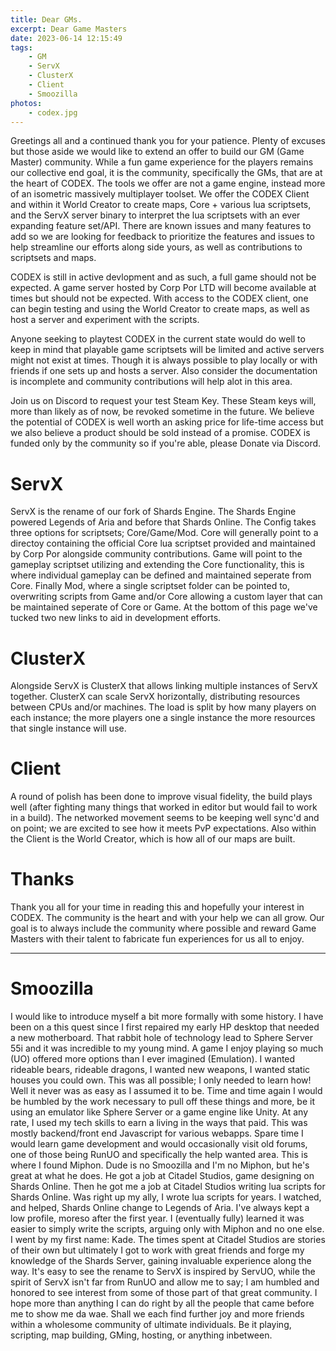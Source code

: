 ```yaml
---
title: Dear GMs.
excerpt: Dear Game Masters
date: 2023-06-14 12:15:49
tags:
    - GM
    - ServX
    - ClusterX
    - Client
    - Smoozilla
photos:
    - codex.jpg
---
```


Greetings all and a continued thank you for your patience. Plenty of excuses but those aside we would like to extend an offer to build our GM (Game Master) community. While a fun game experience for the players remains our collective end goal, it is the community, specifically the GMs, that are at the heart of CODEX. The tools we offer are not a game engine, instead more of an isometric massively multiplayer toolset. We offer the CODEX Client and within it World Creator to create maps, Core + various lua scriptsets, and the ServX server binary to interpret the lua scriptsets with an ever expanding feature set/API. There are known issues and many features to add so we are looking for feedback to prioritize the features and issues to help streamline our efforts along side yours, as well as contributions to scriptsets and maps.

CODEX is still in active devlopment and as such, a full game should not be expected. A game server hosted by Corp Por LTD will become available at times but should not be expected. With access to the CODEX client, one can begin testing and using the World Creator to create maps, as well as host a server and experiment with the scripts.

Anyone seeking to playtest CODEX in the current state would do well to keep in mind that playable game scriptsets will be limited and active servers might not exist at times. Though it is always possible to play locally or with friends if one sets up and hosts a server. Also consider the documentation is incomplete and community contributions will help alot in this area.

Join us on Discord to request your test Steam Key. These Steam keys will, more than likely as of now, be revoked sometime in the future. We believe the potential of CODEX is well worth an asking price for life-time access but we also believe a product should be sold instead of a promise. CODEX is funded only by the community so if you're able, please Donate via Discord.

# ServX

ServX is the rename of our fork of Shards Engine. The Shards Engine powered Legends of Aria and before that Shards Online. The Config takes three options for scriptsets; Core/Game/Mod. Core will generally point to a directoy containing the official Core lua scriptset provided and maintained by Corp Por alongside community contributions. Game will point to the gameplay scriptset utilizing and extending the Core functionality, this is where individual gameplay can be defined and maintained seperate from Core. Finally Mod, where a single scriptset folder can be pointed to, overwriting scripts from Game and/or Core allowing a custom layer that can be maintained seperate of Core or Game. At the bottom of this page we've tucked two new links to aid in development efforts.

# ClusterX

Alongside ServX is ClusterX that allows linking multiple instances of ServX together. ClusterX can scale ServX horizontally, distributing resources between CPUs and/or machines. The load is split by how many players on each instance; the more players one a single instance the more resources that single instance will use.

# Client

A round of polish has been done to improve visual fidelity, the build plays well (after fighting many things that worked in editor but would fail to work in a build). The networked movement seems to be keeping well sync'd and on point; we are excited to see how it meets PvP expectations. Also within the Client is the World Creator, which is how all of our maps are built.

# Thanks

Thank you all for your time in reading this and hopefully your interest in CODEX. The community is the heart and with your help we can all grow. Our goal is to always include the community where possible and reward Game Masters with their talent to fabricate fun experiences for us all to enjoy.

-----

# Smoozilla

I would like to introduce myself a bit more formally with some history. I have been on a this quest since I first repaired my early HP desktop that needed a new motherboard. That rabbit hole of technology lead to Sphere Server 55i and it was incredible to my young mind. A game I enjoy playing so much (UO) offered more options than I ever imagined (Emulation). I wanted rideable bears, rideable dragons, I wanted new weapons, I wanted static houses you could own. This was all possible; I only needed to learn how! Well it never was as easy as I assumed it to be. Time and time again I would be humbled by the work necessary to pull off these things and more, be it using an emulator like Sphere Server or a game engine like Unity. At any rate, I used my tech skills to earn a living in the ways that paid. This was mostly backend/front end Javascript for various webapps. Spare time I would learn game development and would occasionally visit old forums, one of those being RunUO and specifically the help wanted area. This is where I found Miphon. Dude is no Smoozilla and I'm no Miphon, but he's great at what he does. He got a job at Citadel Studios, game designing on Shards Online. Then he got me a job at Citadel Studios writing lua scripts for Shards Online. Was right up my ally, I wrote lua scripts for years. I watched, and helped, Shards Online change to Legends of Aria. I've always kept a low profile, moreso after the first year. I (eventually fully) learned it was easier to simply write the scripts, arguing only with Miphon and no one else. I went by my first name: Kade. The times spent at Citadel Studios are stories of their own but ultimately I got to work with great friends and forge my knowledge of the Shards Server, gaining invaluable experience along the way. It's easy to see the rename to ServX is inspired by ServUO, while the spirit of ServX isn't far from RunUO and allow me to say; I am humbled and honored to see interest from some of those part of that great community. I hope more than anything I can do right by all the people that came before me to show me da wae. Shall we each find further joy and more friends within a wholesome community of ultimate individuals. Be it playing, scripting, map building, GMing, hosting, or anything inbetween.